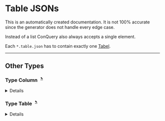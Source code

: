 
# Table JSONs
This is an automatically created documentation. It is not 100% accurate since the generator does not handle every edge case.

Instead of a list ConQuery also always accepts a single element.

Each `*.table.json` has to contain exactly one [Tabel](#Type-Tabel).


---

## Other Types

### Type Column<sup><sub><sup> [✎](https://github.com/bakdata/conquery/edit/develop/backend/src/main/java/com/bakdata/conquery/models/datasets/Column.java#L28)</sup></sub></sup>


<details><summary>Details</summary><p>

Java Type: `com.bakdata.conquery.models.datasets.Column`

Supported Fields:

|  | Field | Type | Default | Example | Description |
| --- | --- | --- | --- | --- | --- |
| [✎](https://github.com/bakdata/conquery/edit/develop/backend/src/main/java/com/bakdata/conquery/models/datasets/Column.java#L42) | position | `int` | ␀ |  |  | 
| [✎](https://github.com/bakdata/conquery/edit/develop/backend/src/main/java/com/bakdata/conquery/models/datasets/Column.java#L49-L52) | secondaryId | ID of `@NsIdRef SecondaryIdDescription` | `null` |  | if this is set this column counts as the secondary id of the given name for this table | 
| [✎](https://github.com/bakdata/conquery/edit/develop/backend/src/main/java/com/bakdata/conquery/models/datasets/Column.java#L44-L47) | sharedDictionary | `String` | `null` |  | if set this column should use the given dictionary if it is of type string, instead of its own dictionary | 
| [✎](https://github.com/bakdata/conquery/edit/develop/backend/src/main/java/com/bakdata/conquery/models/datasets/Column.java#L39) | type | one of STRING, INTEGER, BOOLEAN, REAL, DECIMAL, MONEY, DATE, DATE_RANGE | `null` |  |  | 
| [✎](https://github.com/bakdata/conquery/edit/develop/backend/src/main/java/com/bakdata/conquery/models/identifiable/Labeled.java#L25-L29) | label | `String` | `null` | "someLabel" | shown in the frontend | 
| [✎](https://github.com/bakdata/conquery/edit/develop/backend/src/main/java/com/bakdata/conquery/models/identifiable/NamedImpl.java#L16) | name | `String` | `null` |  |  | 
</p></details>

### Type Table<sup><sub><sup> [✎](https://github.com/bakdata/conquery/edit/develop/backend/src/main/java/com/bakdata/conquery/models/datasets/Table.java#L23)</sup></sub></sup>


<details><summary>Details</summary><p>

Java Type: `com.bakdata.conquery.models.datasets.Table`

Supported Fields:

|  | Field | Type | Default | Example | Description |
| --- | --- | --- | --- | --- | --- |
| [✎](https://github.com/bakdata/conquery/edit/develop/backend/src/main/java/com/bakdata/conquery/models/datasets/Table.java#L33) | columns | list of [Column](#Type-Column) | `[]` |  |  | 
| [✎](https://github.com/bakdata/conquery/edit/develop/backend/src/main/java/com/bakdata/conquery/models/datasets/Table.java#L30) | dataset | ID of `@NonNull Dataset` | `null` |  |  | 
| [✎](https://github.com/bakdata/conquery/edit/develop/backend/src/main/java/com/bakdata/conquery/models/identifiable/Labeled.java#L25-L29) | label | `String` | `null` | "someLabel" | shown in the frontend | 
| [✎](https://github.com/bakdata/conquery/edit/develop/backend/src/main/java/com/bakdata/conquery/models/identifiable/NamedImpl.java#L16) | name | `String` | `null` |  |  | 
</p></details>
